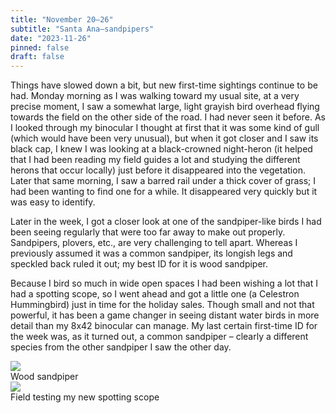 ```yaml
---
title: "November 20–26"
subtitle: "Santa Ana—sandpipers"
date: "2023-11-26"
pinned: false
draft: false
---
```


Things have slowed down a bit, but new first-time sightings continue to be had. Monday morning as I was walking toward my usual site, at a very precise moment, I saw a somewhat large, light grayish bird overhead flying towards the field on the other side of the road. I had never seen it before. As I looked through my binocular I thought at first that it was some kind of gull (which would have been very unusual), but when it got closer and I saw its black cap, I knew I was looking at a black-crowned night-heron (it helped that I had been reading my field guides a lot and studying the different herons that occur locally) just before it disappeared into the vegetation. Later that same morning, I saw a barred rail under a thick cover of grass; I had been wanting to find one for a while. It disappeared very quickly but it was easy to identify.

Later in the week, I got a closer look at one of the sandpiper-like birds I had been seeing regularly that were too far away to make out properly. Sandpipers, plovers, etc., are very challenging to tell apart. Whereas I previously assumed it was a common sandpiper, its longish legs and speckled back ruled it out; my best ID for it is wood sandpiper. 

Because I bird so much in wide open spaces I had been wishing a lot that I had a spotting scope, so I went ahead and got a little one (a Celestron Hummingbird) just in time for the holiday sales. Though small and not that powerful, it has been a game changer in seeing distant water birds in more detail than my 8x42 binocular can manage. My last certain first-time ID for the week was, as it turned out, a common sandpiper – clearly a different species from the other sandpiper I saw the other day.

<div class="row my-4">
  <div class="col-md-6">
    <img src="https://scontent.fmnl25-5.fna.fbcdn.net/v/t1.15752-9/412418352_696702895941671_4796295566474816376_n.jpg?_nc_cat=110&ccb=1-7&_nc_sid=8cd0a2&_nc_ohc=cV3hcUE62WsAX9bTRyz&_nc_ht=scontent.fmnl25-5.fna&oh=03_AdT_ghQzwINjdjCURy87btAusLpZf9ZkG_7AYjX7S8C4_A&oe=65B64CD1">
    <figcaption>Wood sandpiper</figcaption>
  </div>
  <div class="col-md-6">
    <img src="https://scontent.fmnl25-4.fna.fbcdn.net/v/t1.15752-9/411798249_878239000516873_4736834804488641175_n.jpg?_nc_cat=100&ccb=1-7&_nc_sid=8cd0a2&_nc_ohc=qlH_Y-6Vl8cAX8WOMWS&_nc_ht=scontent.fmnl25-4.fna&oh=03_AdSNftK6v92BB1Hz0pOc3q9oTkJrFgN_HI_S2UxIYuEFPg&oe=65B62858">
    <figcaption>Field testing my new spotting scope</figcaption>
  </div>
</div>
